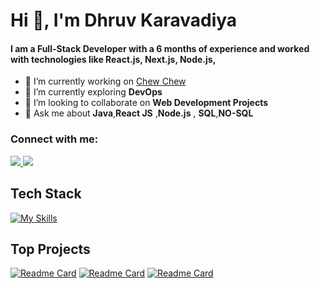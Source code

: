 <h1 align="left">Hi 👋, I'm Dhruv Karavadiya</h1>
<h4 align="left">I am a Full-Stack Developer with a 6 months of experience and worked with technologies like React.js, Next.js, Node.js, </h4>

- 🔭 I’m currently working on <a href ="https://github.com/dhruvkaravadiya/food-ordering-app">Chew Chew</a>
- 🌱 I’m currently exploring **DevOps**
- 👯 I’m looking to collaborate on **Web Development Projects**
- 💬 Ask me about **Java**,**React JS** ,**Node.js** , **SQL**,**NO-SQL**

<h3>Connect with me: </h3>
<a href="https://mail.google.com/mail/?view=cm&fs=1&to=dhruvkaravadiya22@gmail.com">
    <img src="https://skillicons.dev/icons?i=gmail" />
  </a>
  <a href="https://linkedin.com/in/dhruvkaravadiya">
    <img src="https://skillicons.dev/icons?i=linkedin" />
  </a>

## Tech Stack
[![My Skills](https://skillicons.dev/icons?i=js,ts,java,py,c,cs,bash,css,html,react,nextjs,nodejs,express,redux,mongodb,redis,mysql,sqlite,docker,linux,git,nginx,jest,tailwind,bootstrap,materialui,babel,vite,figma,vscode,webpack,postman,idea&perline=11)](https://skillicons.dev)

## Top Projects
[![Readme Card](https://github-readme-stats.vercel.app/api/pin/?username=dhruvkaravadiya&repo=Chew-Chew&theme=dark)](https://github.com/dhruvkaravadiya/Chew-Chew)
[![Readme Card](https://github-readme-stats.vercel.app/api/pin/?username=dhruvkaravadiya&repo=WIDEO&theme=dark)](https://github.com/dhruvkaravadiya/WIDEO)
[![Readme Card](https://github-readme-stats.vercel.app/api/pin/?username=dhruvkaravadiya&repo=queue-overflow&theme=dark)](https://github.com/dhruvkaravadiya/queue-overflow)
